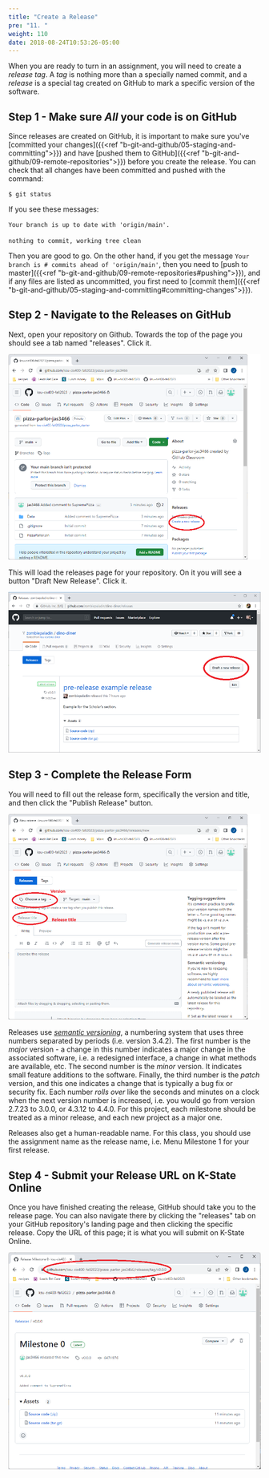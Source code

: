 ```yaml
---
title: "Create a Release"
pre: "11. "
weight: 110
date: 2018-08-24T10:53:26-05:00
---
```

When you are ready to turn in an assignment, you will need to create a _release tag_.  A _tag_ is nothing more than a specially named commit, and a _release_ is a special tag created on GitHub to mark a specific version of the software.

## Step 1 - Make sure _All_ your code is on GitHub
Since releases are created on GitHub, it is important to make sure you've [committed your changes]({{<ref "b-git-and-github/05-staging-and-committing">}}) and have [pushed them to GitHub]({{<ref "b-git-and-github/09-remote-repositories">}}) before you create the release.  You can check that all changes have been committed and pushed with the command:

```
$ git status
```

If you see these messages:

```
Your branch is up to date with 'origin/main'.

nothing to commit, working tree clean
```

Then you are good to go.  On the other hand, if you get the message `Your branch is # commits ahead of 'origin/main'`, then you need to [push to master]({{<ref "b-git-and-github/09-remote-repositories#pushing">}}), and if any files are listed as uncommitted, you first need to [commit them]({{<ref  "b-git-and-github/05-staging-and-committing#committing-changes">}}).

## Step 2 - Navigate to the Releases on GitHub
Next, open your repository on Github.  Towards the top of the page you should see a tab named "releases".  Click it.

![Releases Link](/images/b.11.1.png)

This will load the releases page for your repository.  On it you will see a button "Draft New Release".  Click it.

![Draft New Release Button](/images/b.11.2.png)

## Step 3 - Complete the Release Form
You will need to fill out the release form, specifically the version and title, and then click the "Publish Release" button.

![New Release Form](/images/b.11.3.png)

Releases use _[semantic versioning](https://semver.org/)_, a numbering system that uses three numbers separated by periods (i.e. version 3.4.2).  The first number is the _major_ version - a change in this number indicates a major change in the associated software, i.e. a redesigned interface, a change in what methods are available, etc.  The second number is the _minor_ version.  It indicates small feature additions to the software.  Finally, the third number is the _patch_ version, and this one indicates a change that is typically a bug fix or security fix.  Each number _rolls over_ like the seconds and minutes on a clock when the next version number is increased, i.e. you would go from version 2.7.23 to 3.0.0, or 4.3.12 to 4.4.0.  For this project, each milestone should be treated as a minor release, and each new project as a major one.  

Releases also get a human-readable name.  For this class, you should use the assignment name as the release name, i.e. Menu Milestone 1 for your first release.

## Step 4 - Submit your Release URL on K-State Online
Once you have finished creating the release, GitHub should take you to the release page.  You can also navigate there by clicking the "releases" tab on your GitHub repository's landing page and then clicking the specific release.  Copy the URL of this page; it is what you will submit on K-State Online.

![Release URL](/images/b.11.4.png)
